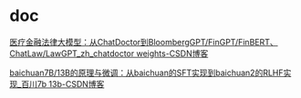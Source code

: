 # doc
[医疗金融法律大模型：从ChatDoctor到BloombergGPT/FinGPT/FinBERT、ChatLaw/LawGPT_zh_chatdoctor weights-CSDN博客](https://blog.csdn.net/v_JULY_v/article/details/131550529)

[baichuan7B/13B的原理与微调：从baichuan的SFT实现到baichuan2的RLHF实现_百川7b 13b-CSDN博客](https://blog.csdn.net/v_JULY_v/article/details/131551173)
